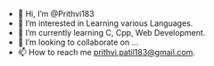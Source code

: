 - 👋 Hi, I’m @Prithvi183
- 👀 I’m interested in Learning various Languages.
- 🌱 I’m currently learning C, Cpp, Web Development.
- 💞️ I’m looking to collaborate on ...
- 📫 How to reach me prithvi.patil183@gmail.com.

<!---
Prithvi183/Prithvi183 is a ✨ special ✨ repository because its `README.md` (this file) appears on your GitHub profile.
You can click the Preview link to take a look at your changes.
--->
